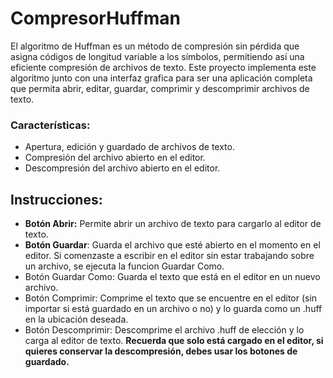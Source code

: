 # CompresorHuffman

El algoritmo de Huffman es un método de compresión sin pérdida que asigna códigos de longitud variable a los símbolos, permitiendo así una eficiente compresión de archivos de texto. Este proyecto implementa este algoritmo junto con una interfaz grafica para ser una aplicación completa que permita abrir, editar, guardar, comprimir y descomprimir archivos de texto.

### **Características:**

* Apertura, edición y guardado de archivos de texto.
* Compresión del archivo abierto en el editor.
* Descompresión del archivo abierto en el editor.

## Instrucciones:

* **Botón Abrir:** Permite abrir un archivo de texto para cargarlo al editor de texto.
* **Botón Guardar**: Guarda el archivo que esté abierto en el momento en el editor. Si comenzaste a escribir en el editor sin estar trabajando sobre un archivo, se ejecuta la funcion Guardar Como.
* Botón Guardar Como: Guarda el texto que está en el editor en un nuevo archivo.
* Botón Comprimir:  Comprime el texto que se encuentre en el editor (sin importar si está guardado en un archivo o no) y lo guarda como un .huff en la ubicación deseada.
* Botón Descomprimir: Descomprime el archivo .huff de elección y lo carga al editor de texto. **Recuerda que solo está cargado en el editor, si quieres conservar la descompresión, debes usar los botones de guardado.**
